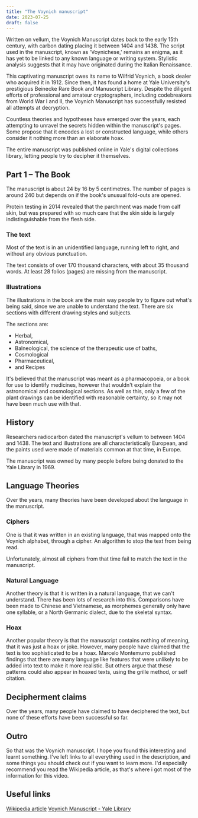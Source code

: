 ```yaml
---
title: "The Voynich manuscript"
date: 2023-07-25
draft: false
---
```


Written on vellum, the Voynich Manuscript dates back to the early 15th century, with carbon dating placing it between 1404 and 1438. The script used in the manuscript, known as 'Voynichese,' remains an enigma, as it has yet to be linked to any known language or writing system. Stylistic analysis suggests that it may have originated during the Italian Renaissance.

This captivating manuscript owes its name to Wilfrid Voynich, a book dealer who acquired it in 1912. Since then, it has found a home at Yale University's prestigious Beinecke Rare Book and Manuscript Library. Despite the diligent efforts of professional and amateur cryptographers, including codebreakers from World War I and II, the Voynich Manuscript has successfully resisted all attempts at decryption.

Countless theories and hypotheses have emerged over the years, each attempting to unravel the secrets hidden within the manuscript's pages. Some propose that it encodes a lost or constructed language, while others consider it nothing more than an elaborate hoax.

The entire manuscript was published online in Yale's digital collections library, letting people try to decipher it themselves.

## Part 1 – The Book

The manuscript is about 24 by 16 by 5 centimetres. The number of pages is around 240 but depends on if the book's unusual fold-outs are opened.

Protein testing in 2014 revealed that the parchment was made from calf skin, but was prepared with so much care that the skin side is largely indistinguishable from the flesh side.

### The text

Most of the text is in an unidentified language, running left to right, and without any obvious punctuation.

The text consists of over 170 thousand characters, with about 35 thousand words. At least 28 folios (pages) are missing from the manuscript.

### Illustrations

The illustrations in the book are the main way people try to figure out what's being said, since we are unable to understand the text. There are six sections with different drawing styles and subjects.

The sections are:

- Herbal,
- Astronomical,
- Balneological, the science of the therapeutic use of baths,
- Cosmological
- Pharmaceutical,
- and Recipes

It's believed that the manuscript was meant as a pharmacopoeia, or a book for use to identify medicines, however that wouldn't explain the astronomical and cosmological sections. As well as this, only a few of the plant drawings can be identified with reasonable certainty, so it may not have been much use with that.

## History

Researchers radiocarbon dated the manuscript's vellum to between 1404 and 1438. The text and illustrations are all characteristically European, and the paints used were made of materials common at that time, in Europe.

The manuscript was owned by many people before being donated to the Yale Library in 1969.

## Language Theories

Over the years, many theories have been developed about the language in the manuscript.

### Ciphers

One is that it was written in an existing language, that was mapped onto the Voynich alphabet, through a cipher. An algorithm to stop the text from being read.

Unfortunately, almost all ciphers from that time fail to match the text in the manuscript.

### Natural Language

Another theory is that it is written in a natural language, that we can't understand. There has been lots of research into this. Comparisons have been made to Chinese and Vietnamese, as morphemes generally only have one syllable, or a North Germanic dialect, due to the skeletal syntax.

### Hoax

Another popular theory is that the manuscript contains nothing of meaning, that it was just a hoax or joke. However, many people have claimed that the text is too sophisticated to be a hoax. Marcelo Montemurro published findings that there are many language like features that were unlikely to be added into text to make it more realistic. But others argue that these patterns could also appear in hoaxed texts, using the grille method, or self citation.

## Decipherment claims

Over the years, many people have claimed to have deciphered the text, but none of these efforts have been successful so far.

## Outro

So that was the Voynich manuscript. I hope you found this interesting and learnt something. I've left links to all everything used in the description, and some things you should check out if you want to learn more. I'd especially recommend you read the Wikipedia article, as that's where i got most of the information for this video.

## Useful links

[Wikipedia article](https://en.wikipedia.org/wiki/Voynich_manuscript?useskin=vector)
[Voynich Manuscript - Yale Library]([https://en.wikipedia.org/wiki/Voynich_manuscript?useskin=vector](https://collections.library.yale.edu/catalog/2002046))
